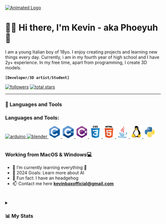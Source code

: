 [![Animated Logo](https://raw.githubusercontent.com/Phoeyuh/main/banner-animated.svg)](https://github.com/Phoeyuh)
 
# 🏄‍♂️ Hi there, I'm Kevin - aka Phoeyuh 👋 

I am a young Italian boy of 18yo. I enjoy creating projects and learning new things every day. Currently, i am in my fourth year of high school and I have 2y+ experience. In my free time, apart from programming, I create 3D models.

**`[Developer/3D artist/Student]`**

<p align="left">
  <a href="https://github.com/Phoeyuh?tab=followers">
    <img alt="followers" title="Follow me on Github" src="https://custom-icon-badges.demolab.com/github/followers/Phoeyuh?color=236ad3&labelColor=1155ba&style=for-the-badge&logo=person-add&label=Follow&logoColor=white"/></a>
  <a href="https://github.com/Phoeyuh?tab=repositories&sort=stargazers">
    <img alt="total stars" title="Total stars on GitHub" src="https://custom-icon-badges.demolab.com/github/stars/Phoeyuh?color=55960c&style=for-the-badge&labelColor=488207&logo=star"/></a>
</p>

---

### 🧰 Languages and Tools

<h3 align="left">Languages and Tools:</h3>
<p align="left"> <a href="https://www.arduino.cc/" target="_blank" rel="noreferrer"> <img src="https://cdn.worldvectorlogo.com/logos/arduino-1.svg" alt="arduino" width="40" height="40"/> </a> <a href="https://www.blender.org/" target="_blank" rel="noreferrer"> <img src="https://download.blender.org/branding/community/blender_community_badge_white.svg" alt="blender" width="40" height="40"/> </a> <a href="https://www.cprogramming.com/" target="_blank" rel="noreferrer"> <img src="https://raw.githubusercontent.com/devicons/devicon/master/icons/c/c-original.svg" alt="c" width="40" height="40"/> </a> <a href="https://www.w3schools.com/cpp/" target="_blank" rel="noreferrer"> <img src="https://raw.githubusercontent.com/devicons/devicon/master/icons/cplusplus/cplusplus-original.svg" alt="cplusplus" width="40" height="40"/> </a> <a href="https://www.w3schools.com/cs/" target="_blank" rel="noreferrer"> <img src="https://raw.githubusercontent.com/devicons/devicon/master/icons/csharp/csharp-original.svg" alt="csharp" width="40" height="40"/> </a> <a href="https://www.w3schools.com/css/" target="_blank" rel="noreferrer"> <img src="https://raw.githubusercontent.com/devicons/devicon/master/icons/css3/css3-original-wordmark.svg" alt="css3" width="40" height="40"/> </a> <a href="https://www.w3.org/html/" target="_blank" rel="noreferrer"> <img src="https://raw.githubusercontent.com/devicons/devicon/master/icons/html5/html5-original-wordmark.svg" alt="html5" width="40" height="40"/> </a> <a href="https://www.java.com" target="_blank" rel="noreferrer"> <img src="https://raw.githubusercontent.com/devicons/devicon/master/icons/java/java-original.svg" alt="java" width="40" height="40"/> </a> <a href="https://www.linux.org/" target="_blank" rel="noreferrer"> <img src="https://raw.githubusercontent.com/devicons/devicon/master/icons/linux/linux-original.svg" alt="linux" width="40" height="40"/> </a> <a href="https://www.python.org" target="_blank" rel="noreferrer"> <img src="https://raw.githubusercontent.com/devicons/devicon/master/icons/python/python-original.svg" alt="python" width="40" height="40"/> </a> </p>

#

### Working from MacOS & Windows💻 

- 🌴 I’m currently learning everything 🤣
- 🥅 2024 Goals: Learn more about AI
- 🦔 Fun fact: I have an headgehog
- 📫 Contact me here <a href="mailto:kevinbaxofficial@gmail.com"><b>kevinbaxofficial@gmail.com</b></a>

#

<details>
 <summary><h3>📊 My Stats</h3></summary>
   <p>&nbsp;<img align="center" src="https://github-readme-stats.vercel.app/api?username=phoeyuh&show_icons=true&theme=dark&hide_border=true&locale=en" alt="phoeyuh"/><br><br>
  <img src="https://github.com/Phoeyuh/Phoeyuh/assets/113254295/260e0f3b-075d-4417-9915-fcc59aa24b97" align="left" height="120" width="120" alt="GIF">
  <img align="left" src="https://github-readme-stats.vercel.app/api/top-langs?username=phoeyuh&show_icons=true&theme=dark&hide_border=true&locale=en&layout=compact" alt="phoeyuh" /></p>
<br>
